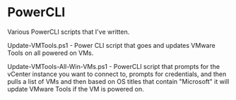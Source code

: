 # PowerCLI
Various PowerCLI scripts that I've written. 

Update-VMTools.ps1 - Power CLI script that goes and updates VMware Tools on all powered on VMs.

Update-VMTools-All-Win-VMs.ps1 - PowerCLI script that prompts for the vCenter instance you want to connect to, prompts for credentials, and then pulls a list of VMs and then based on OS titles that contain "Microsoft" it will update VMware Tools if the VM is powered on. 
